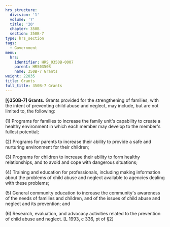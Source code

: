 ```yaml
---
hrs_structure:
  division: '1'
  volume: '7'
  title: '20'
  chapter: 350B
  section: 350B-7
type: hrs_section
tags:
  - Government
menu:
  hrs:
    identifier: HRS_0350B-0007
    parent: HRS0350B
    name: 350B-7 Grants
weight: 22035
title: Grants
full_title: 350B-7 Grants
---
```

**[§350B-7] Grants.** Grants provided for the strengthening of families, with the intent of preventing child abuse and neglect, may include, but are not limited to, the following:

(1) Programs for families to increase the family unit's capability to create a healthy environment in which each member may develop to the member's fullest potential;

(2) Programs for parents to increase their ability to provide a safe and nurturing environment for their children;

(3) Programs for children to increase their ability to form healthy relationships, and to avoid and cope with dangerous situations;

(4) Training and education for professionals, including making information about the problems of child abuse and neglect available to agencies dealing with these problems;

(5) General community education to increase the community's awareness of the needs of families and children, and of the issues of child abuse and neglect and its prevention; and

(6) Research, evaluation, and advocacy activities related to the prevention of child abuse and neglect. [L 1993, c 336, pt of §2]
